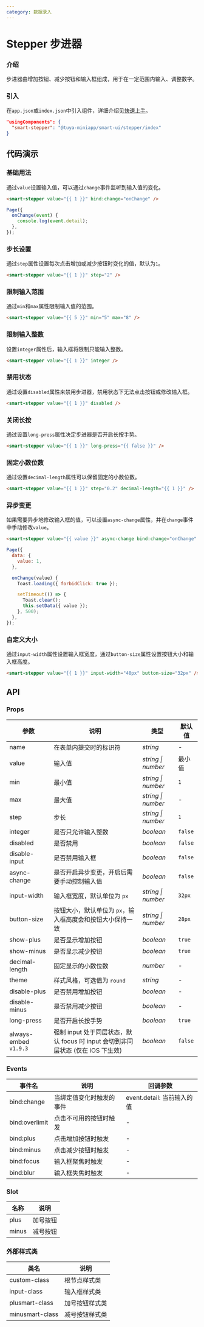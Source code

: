 ```yaml
---
category: 数据录入
---
```


# Stepper 步进器

### 介绍

步进器由增加按钮、减少按钮和输入框组成，用于在一定范围内输入、调整数字。

### 引入

在`app.json`或`index.json`中引入组件，详细介绍见[快速上手](#/quickstart#yin-ru-zu-jian)。

```json
"usingComponents": {
  "smart-stepper": "@tuya-miniapp/smart-ui/stepper/index"
}
```

## 代码演示

### 基础用法

通过`value`设置输入值，可以通过`change`事件监听到输入值的变化。

```html
<smart-stepper value="{{ 1 }}" bind:change="onChange" />
```

```js
Page({
  onChange(event) {
    console.log(event.detail);
  },
});
```

### 步长设置

通过`step`属性设置每次点击增加或减少按钮时变化的值，默认为`1`。

```html
<smart-stepper value="{{ 1 }}" step="2" />
```

### 限制输入范围

通过`min`和`max`属性限制输入值的范围。

```html
<smart-stepper value="{{ 5 }}" min="5" max="8" />
```

### 限制输入整数

设置`integer`属性后，输入框将限制只能输入整数。

```html
<smart-stepper value="{{ 1 }}" integer />
```

### 禁用状态

通过设置`disabled`属性来禁用步进器，禁用状态下无法点击按钮或修改输入框。

```html
<smart-stepper value="{{ 1 }}" disabled />
```

### 关闭长按

通过设置`long-press`属性决定步进器是否开启长按手势。

```html
<smart-stepper value="{{ 1 }}" long-press="{{ false }}" />
```

### 固定小数位数

通过设置`decimal-length`属性可以保留固定的小数位数。

```html
<smart-stepper value="{{ 1 }}" step="0.2" decimal-length="{{ 1 }}" />
```

### 异步变更

如果需要异步地修改输入框的值，可以设置`async-change`属性，并在`change`事件中手动修改`value`。

```html
<smart-stepper value="{{ value }}" async-change bind:change="onChange" />
```

```js
Page({
  data: {
    value: 1,
  },

  onChange(value) {
    Toast.loading({ forbidClick: true });

    setTimeout(() => {
      Toast.clear();
      this.setData({ value });
    }, 500);
  },
});
```

### 自定义大小

通过`input-width`属性设置输入框宽度，通过`button-size`属性设置按钮大小和输入框高度。

```html
<smart-stepper value="{{ 1 }}" input-width="40px" button-size="32px" />
```

## API

### Props

| 参数 | 说明 | 类型 | 默认值 |
| --- | --- | --- | --- |
| name | 在表单内提交时的标识符 | _string_ | - |
| value | 输入值 | _string \| number_ | 最小值 |
| min | 最小值 | _string \| number_ | `1` |
| max | 最大值 | _string \| number_ | - |
| step | 步长 | _string \| number_ | `1` |
| integer | 是否只允许输入整数 | _boolean_ | `false` |
| disabled | 是否禁用 | _boolean_ | `false` |
| disable-input | 是否禁用输入框 | _boolean_ | `false` |
| async-change | 是否开启异步变更，开启后需要手动控制输入值 | _boolean_ | `false` |
| input-width | 输入框宽度，默认单位为 `px` | _string \| number_ | `32px` |
| button-size | 按钮大小，默认单位为 `px`，输入框高度会和按钮大小保持一致 | _string \| number_ | `28px` |
| show-plus | 是否显示增加按钮 | _boolean_ | `true` |
| show-minus | 是否显示减少按钮 | _boolean_ | `true` |
| decimal-length | 固定显示的小数位数 | _number_ | - |
| theme | 样式风格，可选值为 `round` | _string_ | - |
| disable-plus | 是否禁用增加按钮 | _boolean_ | - |
| disable-minus | 是否禁用减少按钮 | _boolean_ | - |
| long-press | 是否开启长按手势 | _boolean_ | `true` |
| always-embed `v1.9.3` | 强制 input 处于同层状态，默认 focus 时 input 会切到非同层状态 (仅在 iOS 下生效) |  _boolean_ | `false` |

### Events

| 事件名         | 说明                     | 回调参数                   |
| -------------- | ------------------------ | -------------------------- |
| bind:change    | 当绑定值变化时触发的事件 | event.detail: 当前输入的值 |
| bind:overlimit | 点击不可用的按钮时触发   | -                          |
| bind:plus      | 点击增加按钮时触发       | -                          |
| bind:minus     | 点击减少按钮时触发       | -                          |
| bind:focus     | 输入框聚焦时触发         | -                          |
| bind:blur      | 输入框失焦时触发         | -                          |

### Slot

| 名称  | 说明     |
| ----- | -------- |
| plus  | 加号按钮 |
| minus | 减号按钮 |

### 外部样式类

| 类名         | 说明           |
| ------------ | -------------- |
| custom-class | 根节点样式类   |
| input-class  | 输入框样式类   |
| plusmart-class   | 加号按钮样式类 |
| minusmart-class  | 减号按钮样式类 |
